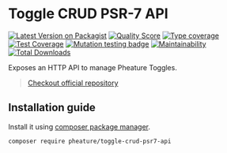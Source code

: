 # Toggle CRUD PSR-7 API

[![Latest Version on Packagist][ico-version]][link-packagist]
[![Quality Score][ico-code-quality]][link-code-quality]
[![Type coverage][ico-psalm]][link-psalm]
[![Test Coverage][ico-coverage]][link-coverage]
[![Mutation testing badge][ico-mutant]][link-mutant]
[![Maintainability][ico-mantain]][link-mantain]
[![Total Downloads][ico-downloads]][link-downloads]

Exposes an HTTP API to manage Pheature Toggles.

> [Checkout official repository](https://github.com/pheature-flags/toggle-crud-psr7-api)

## Installation guide

Install it using [composer package manager](https://getcomposer.org/download/).

```bash
composer require pheature/toggle-crud-psr7-api
```

[ico-version]: https://img.shields.io/packagist/v/pheature/toggle-crud-psr7-api.svg?style=flat-square
[link-packagist]: https://packagist.org/packages/pheature/toggle-crud-psr7-api
[ico-code-quality]: https://img.shields.io/scrutinizer/g/pheature-flags/toggle-crud-psr7-api.svg?style=flat-square
[link-code-quality]: https://scrutinizer-ci.com/g/pheature-flags/toggle-crud-psr7-api/badges/coverage.png?b=1.0.x
[ico-coverage]: https://codecov.io/gh/pheature-flags/toggle-crud-psr7-api/branch/1.0.x/graph/badge.svg?token=DTQIQUZ106
[link-coverage]: https://codecov.io/gh/pheature-flags/toggle-crud-psr7-api
[ico-psalm]: https://shepherd.dev/github/pheature-flags/toggle-crud-psr7-api/coverage.svg
[link-psalm]: https://shepherd.dev/github/pheature-flags/toggle-crud-psr7-api
[link-mantain]: https://codeclimate.com/github/pheature-flags/toggle-crud-psr7-api/maintainability
[ico-mantain]: https://api.codeclimate.com/v1/badges/b84c8311c7533228b018/maintainability
[ico-downloads]: https://img.shields.io/packagist/dt/pheature/toggle-crud-psr7-api.svg?style=flat-square
[link-downloads]: https://packagist.org/packages/pheature/toggle-crud-psr7-api
[ico-mutant]: https://img.shields.io/endpoint?style=flat&url=https%3A%2F%2Fbadge-api.stryker-mutator.io%2Fgithub.com%2Fpheature-flags%2Ftoggle-crud-psr7-api%2F1.0.x
[link-mutant]: https://dashboard.stryker-mutator.io/reports/github.com/pheature-flags/toggle-crud-psr7-api/1.0.x
